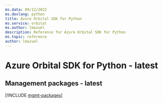 ```yaml
---
ms.data: 09/12/2022
ms.devlang: python
title: Azure Orbital SDK for Python
ms.service: orbital
ms.author: lmazuel
description: Reference for Azure Orbital SDK for Python
ms.topic: reference
author: lmazuel
---
```

# Azure Orbital SDK for Python - latest

## Management packages - latest
[!INCLUDE [mgmt-packages](orbital-mgmt-index.md)]